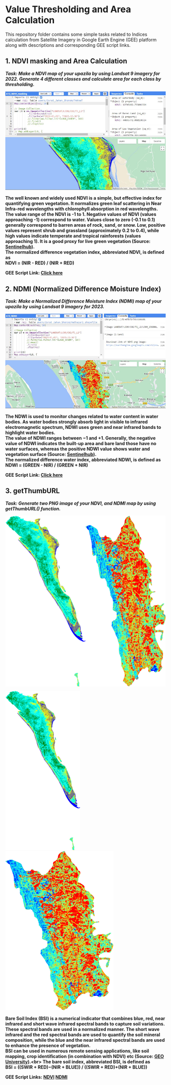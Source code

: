 # Value Thresholding and Area Calculation
This repository folder contains some simple tasks related to Indices calculation from Satellite Imagery in Google Earth Engine (GEE) platform along with descriptions and corresponding GEE script links.
## 1. NDVI masking and Area Calculation
*<b>Task:<b/> Make a NDVI map of your upazila by using Landsat 9 imagery for 2022. Generate 4 different classes and calculate area for each class by thresholding.*  
  
![Model](https://github.com/Israt-Jahan-Shonom/Google_Earth_Engine/blob/main/Value-Thresholding-and-Area-Calculation/NDVI_masking.JPG)  
  
The well known and widely used NDVI is a simple, but effective index for quantifying green vegetation. It normalizes green leaf scattering in Near Infra-red wavelengths with chlorophyll absorption in red wavelengths.<br>
The value range of the NDVI is -1 to 1. Negative values of NDVI (values approaching -1) correspond to water. Values close to zero (-0.1 to 0.1) generally correspond to barren areas of rock, sand, or snow. Low, positive values represent shrub and grassland (approximately 0.2 to 0.4), while high values indicate temperate and tropical rainforests (values approaching 1). It is a good proxy for live green vegetation (Source: [Sentinelhub](https://custom-scripts.sentinel-hub.com/custom-scripts/sentinel-2/ndvi/)).<br>
The normalized difference vegetation index, abbreviated NDVI, is defined as<br>
<b>NDVI = (NIR - RED) / (NIR + RED)<b/><br>  
  
<b>GEE Script Link:</b> [Click here](https://code.earthengine.google.com/0d2122e3f708e3618051f584e0acc92a)  
  
## 2. NDMI (Normalized Difference Moisture Index)
*<b>Task:<b/> Make a Normalized Difference Moisture Index (NDMI) map of your upazila by using Landsat 9 imagery for 2023.*  
  
![Model](https://github.com/Israt-Jahan-Shonom/Google_Earth_Engine/blob/main/Value-Thresholding-and-Area-Calculation/NDMI.JPG)  
  
The NDWI is used to monitor changes related to water content in water bodies. As water bodies strongly absorb light in visible to infrared electromagnetic spectrum, NDWI uses green and near infrared bands to highlight water bodies.<br>
The value of NDWI ranges between −1 and +1. Generally, the negative value of NDWI indicates the built-up area and bare land those have no water surfaces, whereas the positive NDWI value shows water and vegetation surface (Source: [Sentinelhub](https://custom-scripts.sentinel-hub.com/custom-scripts/hls/ndwi/)).<br>
The normalized difference water index, abbreviated NDWI, is defined as<br>
<b>NDWI = (GREEN - NIR) / (GREEN + NIR)<b/><br>  
  
<b>GEE Script Link:</b> [Click here](https://code.earthengine.google.com/54911c4f8be6cb9143501e514ced2366)  
  
## 3. getThumbURL
*<b>Task:<b/> Generate two PNG image of your NDVI, and NDMI map by using getThumbURL() function.*  

<div style="display: flex;">
  <img src="https://github.com/Israt-Jahan-Shonom/Google_Earth_Engine/blob/main/Value-Thresholding-and-Area-Calculation/NDVI.png" alt="Image 1" style="width: 50%;">
  <img src="https://github.com/Israt-Jahan-Shonom/Google_Earth_Engine/blob/main/Value-Thresholding-and-Area-Calculation/NDMI.png" alt="Image 2" style="width: 50%;">
</div>

![Model](https://github.com/Israt-Jahan-Shonom/Google_Earth_Engine/blob/main/Value-Thresholding-and-Area-Calculation/NDVI.png)  
![Model](https://github.com/Israt-Jahan-Shonom/Google_Earth_Engine/blob/main/Value-Thresholding-and-Area-Calculation/NDMI.png)  
  
Bare Soil Index (BSI) is a numerical indicator that combines blue, red, near infrared and short wave infrared spectral bands to capture soil variations. These spectral bands are used in a normalized manner. The short wave infrared and the red spectral bands are used to quantify the soil mineral composition, while the blue and the near infrared spectral bands are used to enhance the presence of vegetation.<br>
BSI can be used in numerous remote sensing applications, like soil mapping, crop identification (in combination with NDVI) etc (Source: [GEO University](https://www.geo.university/pages/blog?p=spectral-indices-with-multispectral-satellite-data#:~:text=Bare%20Soil%20Index%20(BSI)%20is,bands%20to%20capture%20soil%20variations.)).<br>
The bare soil index, abbreviated BSI, is defined as<br>
<b>BSI = ((SWIR + RED)−(NIR + BLUE)) / ((SWIR + RED)+(NIR + BLUE))<b/><br>  
  
<b>GEE Script Links:</b> [NDVI](https://code.earthengine.google.com/0d2122e3f708e3618051f584e0acc92a) [NDMI](https://code.earthengine.google.com/54911c4f8be6cb9143501e514ced2366)

